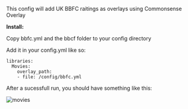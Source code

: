 This config will add UK BBFC raitings as overlays using Commonsense Overlay


**Install:**

Copy bbfc.yml and the bbcf folder to your config directory


Add it in your config.yml like so:
```
libraries:
  Movies:
    overlay_path:
    - file: /config/bbfc.yml
```


After a sucessfull run, you should have something like this:

![movies](https://raw.githubusercontent.com/holl595/Plex-Meta-Manager-Configs/master/holl595/Screenshot.png)